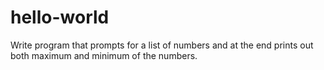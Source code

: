 # hello-world
Write program that prompts for a list of numbers and at the end prints out both maximum and minimum of the numbers.
